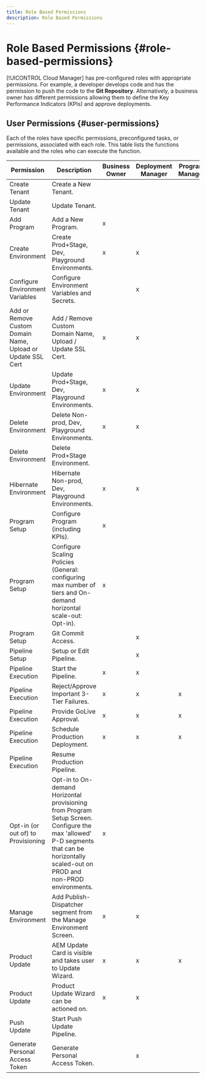 ```yaml
---
title: Role Based Permissions
description: Role Based Permissions
---
```


# Role Based Permissions {#role-based-permissions}

[!UICONTROL Cloud Manager] has pre-configured roles with appropriate permissions. For example, a developer develops code and has the permission to push the code to the **Git Repository**. Alternatively, a business owner has different permissions allowing them to define the Key Performance Indicators (KPIs) and approve deployments.

## User Permissions {#user-permissions}

Each of the roles have specific permissions, preconfigured tasks, or permissions, associated with each role. This table lists the functions available and the roles who can execute the function.

|Permission|Description|Business Owner|Deployment Manager|Program Manager|Developer|
|--- |--- |--- |--- |--- |--- |
|Create Tenant|Create a New Tenant.|||||
|Update Tenant|Update Tenant.|||||
|Add Program|Add a New Program.|x||||
|Create Environment|Create Prod+Stage, Dev, Playground Environments.|x|x|||
|Configure Environment Variables|Configure Environment Variables and Secrets.||x||x|
|Add or Remove Custom Domain Name, Upload or Update SSL Cert|Add / Remove Custom Domain Name, Upload / Update SSL Cert.|x|x|||
|Update Environment|Update Prod+Stage, Dev, Playground Environments.|x|x|||
|Delete Environment|Delete Non-prod, Dev, Playground Environments.|x|x|||
|Delete Environment|Delete Prod+Stage Environment.|||||
|Hibernate Environment|Hibernate Non-prod, Dev, Playground Environments.|x|x|||
|Program Setup|Configure Program (including KPIs).|x||||
|Program Setup|Configure Scaling Policies (General: configuring max number of tiers and On-demand horizontal scale-out: Opt-in).|x||||
|Program Setup|Git Commit Access.||x||x|
|Pipeline Setup|Setup or Edit Pipeline.||x|||
|Pipeline Execution|Start the Pipeline.|x|x|||
|Pipeline Execution|Reject/Approve Important 3-Tier Failures.|x|x|x||
|Pipeline Execution|Provide GoLive Approval.|x|x|x||
|Pipeline Execution|Schedule Production Deployment.|x|x|x||
|Pipeline Execution|Resume Production Pipeline.|||||
|Opt-in (or out of) to Provisioning|Opt-in to On-demand Horizontal provisioning from Program Setup Screen. Configure the max 'allowed' P-D segments that can be horizontally scaled-out on PROD and non-PROD environments.|x||||
|Manage Environment|Add Publish-Dispatcher segment from the Manage Environment Screen.|x|x||||
|Product Update|AEM Update Card is visible and takes user to Update Wizard.|x|x|x|x|
|Product Update|Product Update Wizard can be actioned on.|x|x|||
|Push Update|Start Push Update Pipeline.|||||
|Generate Personal Access Token|Generate Personal Access Token.||x||x|


